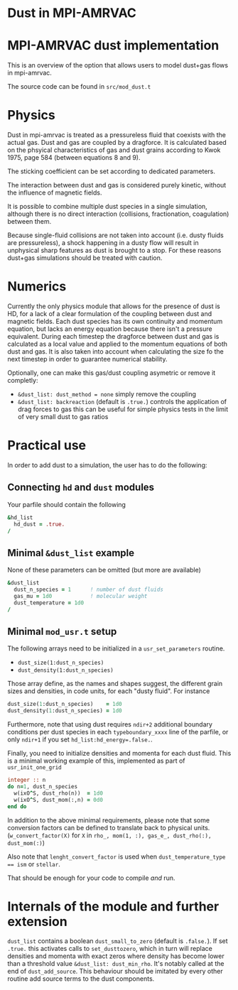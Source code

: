 # Dust in MPI-AMRVAC

# MPI-AMRVAC dust implementation

This is an overview of the option that allows users to model dust+gas
flows in mpi-amrvac.

The source code can be found in `src/mod_dust.t`

# Physics

Dust in mpi-amrvac is treated as a pressureless fluid that coexists
with the actual gas. Dust and gas are coupled by a dragforce. It is
calculated based on the phsyical characteristics of gas and dust
grains according to Kwok 1975, page 584 (between equations 8 and 9).

The sticking coefficient can be set according to dedicated parameters.

The interaction between dust and gas is considered purely kinetic,
without the influence of magnetic fields.

It is possible to combine multiple dust species in a single
simulation, although there is no direct interaction (collisions,
fractionation, coagulation) between them.

Because single-fluid collisions are not taken into account (i.e. dusty
fluids are pressureless), a shock happening in a dusty flow will
result in unphysical sharp features as dust is brought to a stop.  For
these reasons dust+gas simulations should be treated with caution.

# Numerics

Currently the only physics module that allows for the presence of dust
is HD, for a lack of a clear formulation of the coupling between dust
and magnetic fields. Each dust species has its own continuity and
momentum equation, but lacks an energy equation because there isn't a
pressure equivalent.  During each timestep the dragforce between dust
and gas is calculated as a local value and applied to the momentum
equations of both dust and gas. It is also taken into account when
calculating the size fo the next timestep in order to guarantee
numerical stability.

Optionally, one can make this gas/dust coupling asymetric or remove it
completly:

- `&dust_list: dust_method = none` simply remove the coupling
- `&dust_list: backreaction` (default is `.true.`) controls the
  application of drag forces to gas this can be useful for simple
  physics tests in the limit of very small dust to gas ratios


# Practical use

In order to add dust to a simulation, the user has to do the following:

## Connecting `hd` and `dust` modules

Your parfile should contain the following

```fortran
&hd_list
  hd_dust = .true.
/
```

## Minimal `&dust_list` example

None of these parameters can be omitted (but more are available)

```fortran
&dust_list
  dust_n_species = 1      ! number of dust fluids
  gas_mu = 1d0            ! molecular weight
  dust_temperature = 1d0
/
```

## Minimal `mod_usr.t` setup

The following arrays need to be initialized in a `usr_set_parameters`
routine.
- `dust_size(1:dust_n_species)`
- `dust_density(1:dust_n_species)`

Those array define, as the names and shapes suggest, the different
grain sizes and densities, in code units, for each "dusty
fluid". For instance

```fortran
dust_size(1:dust_n_species)    = 1d0
dust_density(1:dust_n_species) = 1d0
```

Furthermore, note that using dust requires `ndir+2` additional
boundary conditions per dust species in each `typeboundary_xxxx` line 
of the parfile, or only `ndir+1` if you set 
`hd_list:hd_energy=.false.`.

Finally, you need to initialize densities and momenta for each dust
fluid.  This is a minimal working example of this, implemented as part
of `usr_init_one_grid`

```fortran
integer :: n
do n=1, dust_n_species
  w(ixO^S, dust_rho(n))  = 1d0
  w(ixO^S, dust_mom(:,n) = 0d0
end do
```

In addition to the above minimal requirements, please note that some conversion factors
can be defined to translate back to physical units.
(`w_convert_factor(X)` for `X` in `rho_, mom(1, :),
gas_e_, dust_rho(:), dust_mom(:)`)

Also note that `lenght_convert_factor` is used when `dust_temperature_type == ism` or
`stellar`.

That should be enough for your code to compile *and* run.


# Internals of the module and further extension

`dust_list` contains a boolean `dust_small_to_zero` (default is
`.false.`).  If set `.true.` this activates calls to `set_dusttozero`,
which in turn will replace densities and momenta with exact zeros
where density has become lower than a threshold value `&dust_list:
dust_min_rho`.  It's notably called at the end of `dust_add_source`.
This behaviour should be imitated by every other routine add source
terms to the dust components.
